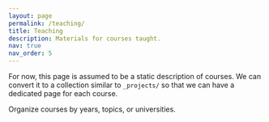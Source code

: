 ```yaml
---
layout: page
permalink: /teaching/
title: Teaching
description: Materials for courses taught.
nav: true
nav_order: 5
---
```


For now, this page is assumed to be a static description of courses. We can convert it to a collection similar to `_projects/` so that we can have a dedicated page for each course.

Organize courses by years, topics, or universities. 
